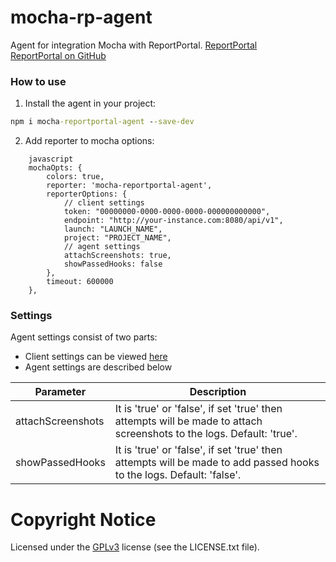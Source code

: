 # mocha-rp-agent

Agent for integration Mocha with ReportPortal.
[ReportPortal](http://reportportal.io/)<br>
[ReportPortal on GitHub](https://github.com/reportportal)

### How to use
1. Install the agent in your project:
```cmd
npm i mocha-reportportal-agent --save-dev
```
2. Add reporter to mocha options:
```
    javascript
    mochaOpts: {
        colors: true,
        reporter: 'mocha-reportportal-agent',
        reporterOptions: {
            // client settings
            token: "00000000-0000-0000-0000-000000000000",
            endpoint: "http://your-instance.com:8080/api/v1",
            launch: "LAUNCH_NAME",
            project: "PROJECT_NAME",
            // agent settings
            attachScreenshots: true,
            showPassedHooks: false
        },
        timeout: 600000
    },
```

### Settings
Agent settings consist of two parts:
* Client settings can be viewed [here](https://github.com/reportportal/client-javascript#settings)
* Agent settings are described below

Parameter | Description
--------- | -----------
attachScreenshots | It is 'true' or 'false', if set 'true' then attempts will be made to attach screenshots to the logs. Default: 'true'.
showPassedHooks | It is 'true' or 'false', if set 'true' then attempts will be made to add passed hooks to the logs. Default: 'false'.

# Copyright Notice
Licensed under the [GPLv3](https://www.gnu.org/licenses/quick-guide-gplv3.html)
license (see the LICENSE.txt file).

		
